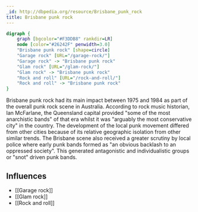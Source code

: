 ```yaml
---
_id: http://dbpedia.org/resource/Brisbane_punk_rock
title: Brisbane punk rock
---
```


```dot
digraph {
	graph [bgcolor="#F3DDB8" rankdir=LR]
	node [color="#26242F" penwidth=3.0]
	"Brisbane punk rock" [shape=circle]
	"Garage rock" [URL="/garage-rock/"]
	"Garage rock" -> "Brisbane punk rock"
	"Glam rock" [URL="/glam-rock/"]
	"Glam rock" -> "Brisbane punk rock"
	"Rock and roll" [URL="/rock-and-roll/"]
	"Rock and roll" -> "Brisbane punk rock"
}
```

Brisbane punk rock had its main impact between 1975 and 1984 as part of the overall punk rock scene in Australia. According to rock music historian, Ian McFarlane, the Queensland capital provided "some of the most anarchistic bands" of that era whilst it was "arguably the most conservative city" in the country. The development of the local punk movement differed from other cities because of its relative geographic isolation from other similar trends. The Brisbane scene also received a greater scrutiny by local police where early punk bands formed as "an obvious backlash to an oppressed society". This generated antagonistic and individualistic groups or "snot" driven punk bands.

## Influences
- [[Garage rock]]
- [[Glam rock]]
- [[Rock and roll]]
